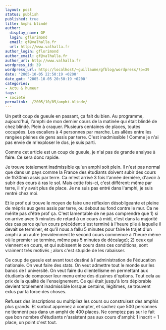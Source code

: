 ```yaml
---
layout: post
status: publish
published: true
title: Amphi blindé
author:
  display_name: GF
  login: gflorimond
  email: gf@valhalla.fr
  url: http://www.valhalla.fr
author_login: gflorimond
author_email: gf@valhalla.fr
author_url: http://www.valhalla.fr
wordpress_id: 39
wordpress_url: http://localhost/~guillaume/gfblog/wordpress/?p=39
date: '2005-10-05 22:50:19 +0200'
date_gmt: '2005-10-05 20:50:19 +0200'
categories:
- Actu & humeur
tags:
- société
permalink:  /2005/10/05/amphi-blinde/
---
```

<p>Un petit coup de gueule en passant, ça fait du bien. Au programme, aujourd'hui, l'amphi de mon dernier cours de la matinée qui était blindé de chez blindé. Plein à craquer. Plusieurs centaines de places, toutes occupées. Les escaliers à 4 personnes par marche. Les allées entre les rangées pleines de gens assis par terre. C'est inadmissible ! Comme je n'ai pas envie de m'exploser le dos, je suis parti.</p>
<p>Comme cet article est un coup de gueule, je n'ai pas de grande analyse à faire. Ce sera donc rapide.</p>
<p>Je trouve totalement inadmissible qu'un amphi soit plein. Il n'est pas normal que dans un pays comme la France des étudiants doivent subir des cours de 1h30min assis par terre. Ca m'est arrivé 3 fois l'année dernière, d'avoir à subir des cours à ras le sol. Mais cette fois-ci, c'est différent: même par terre, il n'y avait plus de place. Je ne suis pas entré dans l'amphi, je suis rentré chez moi.</p>
<p>Et le prof qui trouve le moyen de faire une réflexion désobligeante et pleine de mépris aux gens assis par terre, ou debout au fond contre le mur. Ca ne mérite pas d'être prof ça. C'est lamentable de ne pas comprendre que 1) si on arrive avec 5 minutes de retard à un cours à midi, c'est dans la majorité des cas parce qu'un cours précédent s'est terminé à l'heure pile à laquelle il devait se terminer, et qu'il nous a fallu 5 minutes pour faire le trajet d'un amphi à un autre (envidemment le second cours commence à l'heure même où le premier se termine, même pas 5 minutes de décalage); 2) ceux qui viennent en cours, et qui subissent le cours dans ces conditions, sont vraiment très motivés ; alors c'est stupide de les rabaisser.</p>
<p>Ce coup de gueule est avant tout destiné à l'administration de l'éducation nationale. On veut faire des stats. On veut admettre tout le monde sur les bancs de l'université. On veut faire du clientellisme en permettant aux étudiants de composer leur menu entre des dizaines d'options. Tout cela au prix de la qualité de l'enseignement. Ce qui était jusqu'à lors déplorable devient totalement inadmissible lorsque certains, légitimes, se trouvent exlus par la force des choses.</p>
<p>Refusez des inscriptions ou multipliez les cours ou construisez des amphis plus grands. Et surtout apprenez à compter, et sachez que 500 personnes ne tiennent pas dans un amphi de 400 places. Ne comptez pas sur le fait que bon nombre d'étudiants n'assistent pas aux cours d'amphi: 1 inscrit = 1 place, un point c'est tout.</p>
